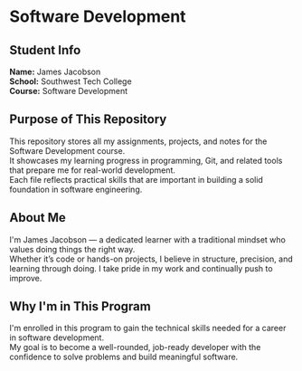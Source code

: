 # Software Development

## Student Info
**Name:** James Jacobson  
**School:** Southwest Tech College  
**Course:** Software Development

## Purpose of This Repository
This repository stores all my assignments, projects, and notes for the Software Development course.  
It showcases my learning progress in programming, Git, and related tools that prepare me for real-world development.  
Each file reflects practical skills that are important in building a solid foundation in software engineering.

## About Me
I'm James Jacobson — a dedicated learner with a traditional mindset who values doing things the right way.  
Whether it’s code or hands-on projects, I believe in structure, precision, and learning through doing. I take pride in my work and continually push to improve.

## Why I'm in This Program
I'm enrolled in this program to gain the technical skills needed for a career in software development.  
My goal is to become a well-rounded, job-ready developer with the confidence to solve problems and build meaningful software.
